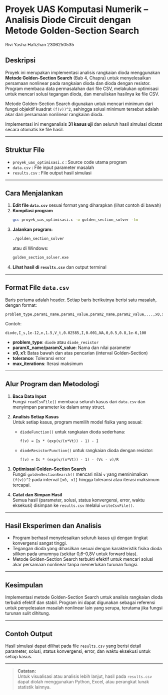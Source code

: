 # Proyek UAS Komputasi Numerik – Analisis Diode Circuit dengan Metode Golden-Section Search

Rivi Yasha Hafizhan      2306250535


## Deskripsi

Proyek ini merupakan implementasi analisis rangkaian dioda menggunakan **Metode Golden-Section Search** (Bab 4, Chapra) untuk menyelesaikan persamaan nonlinear pada rangkaian dioda dan dioda dengan resistor. Program membaca data permasalahan dari file CSV, melakukan optimisasi untuk mencari solusi tegangan dioda, dan menuliskan hasilnya ke file CSV.

Metode Golden-Section Search digunakan untuk mencari minimum dari fungsi objektif kuadrat `(f(v))^2`, sehingga solusi minimum tersebut adalah akar dari persamaan nonlinear rangkaian dioda.

Implementasi ini menganalisis **31 kasus uji** dan seluruh hasil simulasi dicatat secara otomatis ke file hasil.

---

## Struktur File

- `proyek_uas_optimisasi.c` : Source code utama program
- `data.csv`                : File input parameter masalah 
- `results.csv`             : File output hasil simulasi

---

## Cara Menjalankan

1. **Edit file `data.csv`** sesuai format yang diharapkan (lihat contoh di bawah)
2. **Kompilasi program**  
   ```bash
   gcc proyek_uas_optimisasi.c -o golden_section_solver -lm
   ```
3. **Jalankan program:**
   ```bash
   ./golden_section_solver
   ```
   atau di Windows:
   ```bash
   golden_section_solver.exe
   ```
4. **Lihat hasil di `results.csv`** dan output terminal

---

## Format File `data.csv`

Baris pertama adalah header. Setiap baris berikutnya berisi satu masalah, dengan format:
```
problem_type,param1_name,param1_value,param2_name,param2_value,...,x0,x1,tolerance,max_iterations
```
Contoh:
```
diode,I_s,1e-12,n,1.5,V_t,0.02585,I,0.001,NA,0,0.5,0.8,1e-6,100
```
- **problem_type**: `diode` atau `diode_resistor`
- **paramX_name/paramX_value**: Nama dan nilai parameter 
- **x0, x1**: Batas bawah dan atas pencarian (interval Golden-Section)
- **tolerance**: Toleransi error
- **max_iterations**: Iterasi maksimum

---

## Alur Program dan Metodologi

1. **Baca Data Input**  
   Fungsi `readCsvFile()` membaca seluruh kasus dari `data.csv` dan menyimpan parameter ke dalam array struct.

2. **Analisis Setiap Kasus**  
   Untuk setiap kasus, program memilih model fisika yang sesuai:
   - `diodeFunction()` untuk rangkaian dioda sederhana:
     ```
     f(v) = Is * (exp(v/(n*Vt)) - 1) - I
     ```
   - `diodeResistorFunction()` untuk rangkaian dioda dengan resistor:
     ```
     f(v) = Is * (exp(v/(n*Vt)) - 1) - (Vs - v)/R
     ```

3. **Optimisasi Golden-Section Search**  
   Fungsi `goldenSectionSearch()` mencari nilai `v` yang meminimalkan `(f(v))^2` pada interval `[x0, x1]` hingga toleransi atau iterasi maksimum tercapai.

4. **Catat dan Simpan Hasil**  
   Semua hasil (parameter, solusi, status konvergensi, error, waktu eksekusi) disimpan ke `results.csv` melalui `writeCsvFile()`.

---

## Hasil Eksperimen dan Analisis

- Program berhasil menyelesaikan seluruh kasus uji dengan tingkat konvergensi sangat tinggi.
- Tegangan dioda yang dihasilkan sesuai dengan karakteristik fisika dioda silikon pada umumnya (sekitar 0,6–0,8V untuk forward bias).
- Metode Golden-Section Search terbukti efektif untuk mencari solusi akar persamaan nonlinear tanpa memerlukan turunan fungsi.

---

## Kesimpulan

Implementasi metode Golden-Section Search untuk analisis rangkaian dioda terbukti efektif dan stabil. Program ini dapat digunakan sebagai referensi untuk penyelesaian masalah nonlinear lain yang serupa, terutama jika fungsi turunan sulit dihitung.

---

## Contoh Output

Hasil simulasi dapat dilihat pada file `results.csv` yang berisi detail parameter, solusi, status konvergensi, error, dan waktu eksekusi untuk setiap kasus.

---

> **Catatan:**  
> Untuk visualisasi atau analisis lebih lanjut, hasil pada `results.csv` dapat diolah menggunakan Python, Excel, atau perangkat lunak statistik lainnya.